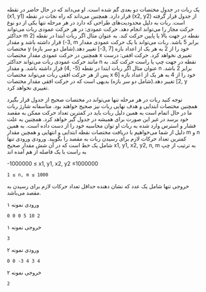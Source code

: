 یک ربات در جدول مختصات دو بعدی گم شده است. او می‌داند که در حال حاضر در نقطه (x1, y1) قرار دارد. همچنین می‌داند که راه نجات در نقطه (x2, y2) از جدول قرار گرفته است.
ربات به دلیل محدودیت‌های طراحی که دارد در هر مرحله تنها یکی از دو نوع حرکت مجاز را می‌تواند انجام دهد.
حرکت عمودی: در هر حرکت عمودی ربات می‌تواند حداکثر m نقطه در جهت بالا یا پایین حرکت کند.
به عنوان مثال اگر ربات ابتدا در نقطه (2 ,3-) قرار داشته باشد و مقدار m برابر 5 باشد. ربات می‌تواند با یک حرکت عمودی مقدار مختصات y خود را از 2 به هر یک از اعداد بازه [7 ,3-] تغییر دهد.(شامل دو سر بازه) همچنین در حرکت عمودی مقدار مختصات x تغییری نخواهد کرد.
حرکت افقی: درست مانند حرکت عمودی ربات می‌تواند حداکثر n نقطه در جهت چپ یا راست حرکت کند. به عنوان مثال اگر ربات ابتدا در نقطه (5- ,4) قرار داشته باشد. و مقدار n برابر 2 باشد. پس از هر حرکت افقی ربات می‌تواند مختصات x خود را از 4 به هر یک از اعداد بازه [6 ,2] تغییر دهد.(شامل دو سر بازه) بدیهی است که در حرکت افقی مقدار مختصات y تغییری نخواهد کرد.

توجه کنید ربات در هر مرحله تنها می‌تواند در مختصات صحیح از جدول قرار بگیرد همچنین مختصات ابتدایی و هدف نهایی ربات نیز صحیح خواهند بود.
متاسفانه شارژ ربات ما در حال اتمام است به همین دلیل ربات باید در کمترین تعداد حرکت ممکن به مقصد خود برسد در غیر این صورت برای همیشه در جدول گیر خواهد کرد. همچنین به علت فشار و استرس وارد شده به ربات او توان محاسبه خود را از دست داده است. به همین دلیل از شما می‌خواهیم با دریافت مختصات نقطه ابتدایی و انتهایی و همچین مقدار m و n کمترین تعداد حرکات لازم برای رسیدن ربات به مقصد را بگویید.
ورودی
ورودی تنها شامل یک خط است که در آن شش مقدار صحیح x1, y1, x2, y2, n, m به ترتیب از چپ به راست با یک فاصله از هم آمده اند

-1000000 ≤ x1, y1, x2, y2 ≤1000000

    1 ≤ n, m ≤ 1000

خروجی
تنها شامل یک عدد که نشان دهنده حداقل تعداد حرکات لازم برای رسیدن به مقصد می‌باشد.

ورودی نمونه ۱

    0 0 0 5 10 2

خروجی نمونه ۱

    3

ورودی نمونه ۲

    0 0 -3 4 3 4

خروجی نمونه ۲

    2
